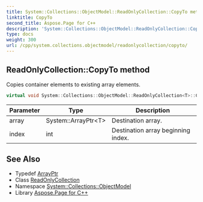 ```yaml
---
title: System::Collections::ObjectModel::ReadOnlyCollection::CopyTo method
linktitle: CopyTo
second_title: Aspose.Page for C++
description: 'System::Collections::ObjectModel::ReadOnlyCollection::CopyTo method. Copies container elements to existing array elements in C++.'
type: docs
weight: 300
url: /cpp/system.collections.objectmodel/readonlycollection/copyto/
---
```

## ReadOnlyCollection::CopyTo method


Copies container elements to existing array elements.

```cpp
virtual void System::Collections::ObjectModel::ReadOnlyCollection<T>::CopyTo(System::ArrayPtr<T> array, int index) override
```


| Parameter | Type | Description |
| --- | --- | --- |
| array | System::ArrayPtr\<T\> | Destination array. |
| index | int | Destination array beginning index. |

## See Also

* Typedef [ArrayPtr](../../../system/arrayptr/)
* Class [ReadOnlyCollection](../)
* Namespace [System::Collections::ObjectModel](../../)
* Library [Aspose.Page for C++](../../../)

